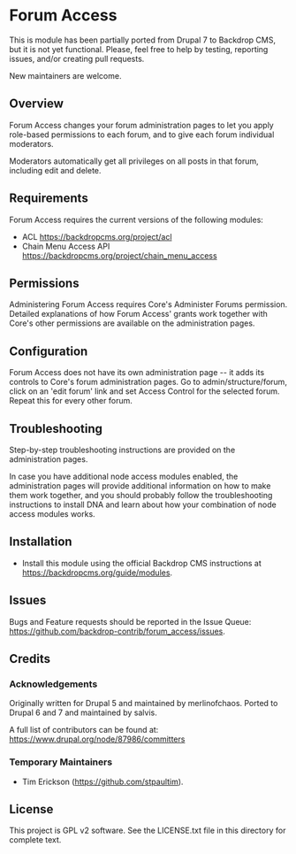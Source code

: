 
# Forum Access

This is module has been partially ported from Drupal 7 to Backdrop CMS,
but it is not yet functional. Please, feel free to help by testing,
reporting issues, and/or creating pull requests.

New maintainers are welcome.

## Overview

Forum Access changes your forum administration pages to let you apply
role-based permissions to each forum, and to give each forum individual
moderators.

Moderators automatically get all privileges on all posts in that forum,
including edit and delete.

## Requirements

Forum Access requires the current versions of the following modules:

- ACL <https://backdropcms.org/project/acl>
- Chain Menu Access API <https://backdropcms.org/project/chain_menu_access>

## Permissions

Administering Forum Access requires Core's Administer Forums permission.
Detailed explanations of how Forum Access' grants work together with Core's
other permissions are available on the administration pages.

## Configuration

Forum Access does not have its own administration page -- it adds its controls
to Core's forum administration pages. Go to admin/structure/forum, click on an
'edit forum' link and set Access Control for the selected forum.
Repeat this for every other forum.

## Troubleshooting

Step-by-step troubleshooting instructions are provided on the administration
pages.

In case you have additional node access modules enabled, the administration
pages will provide additional information on how to make them work together,
and you should probably follow the troubleshooting instructions to install
DNA and learn about how your combination of node access modules works.

## Installation

- Install this module using the official Backdrop CMS instructions at
  https://backdropcms.org/guide/modules.

## Issues

Bugs and Feature requests should be reported in the Issue Queue:
https://github.com/backdrop-contrib/forum_access/issues.

## Credits

### Acknowledgements

Originally written for Drupal 5 and maintained by merlinofchaos.
Ported to Drupal 6 and 7 and maintained by salvis.

A full list of contributors can be found at:
https://www.drupal.org/node/87986/committers

### Temporary Maintainers

- Tim Erickson (https://github.com/stpaultim).

## License

This project is GPL v2 software. See the LICENSE.txt file in this directory for
complete text.
